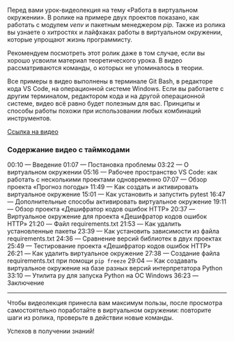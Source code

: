 Перед вами урок-видеолекция на тему «Работа в виртуальном окружении». В ролике на примере двух проектов показано, как работать с модулем _venv_ и пакетным менеджером _pip._ Также из ролика вы узнаете о хитростях и лайфхаках работы в виртуальном окружении, которые упрощают жизнь программисту.

Рекомендуем посмотреть этот ролик даже в том случае, если вы хорошо усвоили материал теоретического урока. В видео рассматриваются команды, о которых не упоминалось в теории.

Все примеры в видео выполнены в терминале Git Bash, в редакторе кода VS Code, на операционной системе Windows. Если вы работаете с другим терминалом, редактором кода и на другой операционной системе, видео всё равно будет полезным для вас. Принципы и способы работы похожи при использовании любых комбинаций инструментов.

[Ссылка на видео](https://code.s3.yandex.net/backend-developer/learning-materials/VO.mp4?etag=8941581619a9e58e363ba9d6cda2da9a-4)
### Содержание видео с таймкодами
00:10 — Введение
01:07 — Постановка проблемы
03:22 — О виртуальном окружении
05:16 — Рабочее пространство VS Code: как работать с несколькими проектами одновременно
07:07 — Обзор проекта «Прогноз погоды»
11:49 — Как создать и активировать виртуальное окружение
15:01 — Как установить и запустить pytest
16:47 — Дополнительные способы активировать виртуальное окружение
19:11 — Обзор проекта «Дешифратор кодов ошибок HTTP»
20:37 — Виртуальное окружение для проекта «Дешифратор кодов ошибок HTTP»
21:20 — Файл requirements.txt
21:53 — Как удалить установленные пакеты
23:39 — Как установить зависимости из файла requirements.txt
24:36 — Сравнение версий библиотек в двух проектах
25:49 — Тестирование проекта «Дешифратор кодов ошибок HTTP»
26:21 — Как удалить виртуальное окружение
27:38 — Создание файла requirements.txt при помощи `pip freeze`
29:04 — Как создавать виртуальное окружение на базе разных версий интерпретатора Python
33:10 — Утилита py для запуска Python на ОС Windows
36:23 — Заключение

---

Чтобы видеолекция принесла вам максимум пользы, после просмотра самостоятельно поработайте в виртуальном окружении: повторите шаги из ролика, проверьте в действии новые команды.

Успехов в получении знаний!